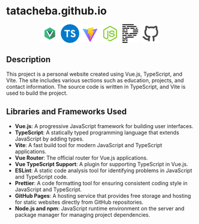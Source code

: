 # tatacheba.github.io

<p align="center">
<a href="https://vuejs.org/"><img src="/public/images/vue.png" width="50" height="50"  alt="Vue"/></a>
<a href="https://www.typescriptlang.org/"><img src="/public/images/typescript.png" width="50" height="50"  alt="Typescript"/></a>
<a href="https://vitejs.dev//"><img src="/public/images/vite.png" width="50" height="50"  alt="Vite"/></a>
<a href="https://nodejs.org/"><img src="/public/images/node.png" width="50" height="50"  alt="Node"/></a>
<a href="https://prettier.io/"><img src="/public/images/prettier.png" width="50" height="50"  alt="Prettier"/></a>
<a href="https://github.com/"><img src="/public/images/github.png" width="50" height="50"  alt="Github"/></a>
</p>

## Description

This project is a personal website created using Vue.js, TypeScript, and Vite. The site includes various sections such as education, projects, and contact information. The source code is written in TypeScript, and Vite is used to build the project.

## Libraries and Frameworks Used

-   **Vue.js**: A progressive JavaScript framework for building user interfaces.
-   **TypeScript**: A statically typed programming language that extends JavaScript by adding types.
-   **Vite**: A fast build tool for modern JavaScript and TypeScript applications.
-   **Vue Router**: The official router for Vue.js applications.
-   **Vue TypeScript Support**: A plugin for supporting TypeScript in Vue.js.
-   **ESLint**: A static code analysis tool for identifying problems in JavaScript and TypeScript code.
-   **Prettier**: A code formatting tool for ensuring consistent coding style in JavaScript and TypeScript.
-   **GitHub Pages**: A hosting service that provides free storage and hosting for static websites directly from GitHub repositories.
-   **Node.js and npm**: JavaScript runtime environment on the server and package manager for managing project dependencies.
